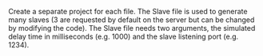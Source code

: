 Create a separate project for each file. The Slave file is used to generate many slaves (3 are requested by default on the server but can be changed by modifying the code). The Slave file needs two arguments, the simulated delay time in milliseconds (e.g. 1000) and the slave listening port (e.g. 1234).
